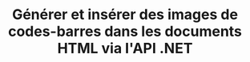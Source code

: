 ---
############################# Static ############################
layout: "auto-gen-gist"
draft: false
path: "fr/assembly/net/barcode/html/"
otherformats: PDF XPS TIFF MHTML TXT XAML EPUB SVG PS PCL XML OXPS MD EML EMLX MSG 

############################# Head ############################
head_title: "Créer et ajouter des images de codes-barres dans des documents et des e-mails via .NET"
head_description: "L'API GroupDocs.Assembly .NET permet aux développeurs de générer et d'insérer dynamiquement des images de codes à barres dans des documents (PDF DOC, DOCX, RTF, XLSX, CSV, PPTX) et des messages électroniques en toute simplicité."

############################# Header ############################
title: "Générer et insérer des images de codes-barres dans les documents HTML via l'API .NET"
description: "GroupDocs.Assembly .NET fournit une prise en charge complète de la création, de l'édition et de l'ajout dynamiques d'images de codes-barres dans les documents HTML à l'aide de l'API C# et VB.NET."

######################### Download Button #######################
button:
    enable: true

############################# About ############################
about:
    enable: true
    title: "Comment effectuer la génération d'images de codes-barres dans des documents ?"
    content: |
       Cette page aidera les utilisateurs à comprendre et à apprendre comment générer et insérer dynamiquement des images de codes-barres dans leurs documents et messages électroniques dans C #, ASP.NET et d'autres applications liées à .NET. GroupDocs.Assembly .NET est une API très puissante qui donne aux utilisateurs la possibilité d'automatiser et de générer des rapports dans de nombreux formats de fichiers à l'intérieur de leurs propres applications .NET sans aucune dépendance externe. Il prend en charge certains formats de fichiers très courants tels que PDF, HTML, e-mail Outlook, Microsoft Office Word, feuilles de calcul Excel, présentations PowerPoint et diapositives. Il prend entièrement en charge certaines symbologies de codes à barres linéaires et 2D courantes. Vous pouvez également personnaliser facilement la taille de l'image du code-barres, les couleurs d'avant et d'arrière-plan, la police et l'emplacement du texte du code-barres, définir la résolution de l'image du code-barres, etc. Il prend également en charge la création de documents personnalisés à partir de modèles et de données obtenues à partir de diverses sources telles que des bases de données, XML, JSON, OData, des objets, etc. 

############################# content ############################
steps:
    enable: true
    block:
    - title_left: "Génération de codes-barres dans les documents HTML via .NET"
      content_left: |
       GroupDocs.Assembly .NET fournit une prise en charge complète pour l'ajout et la gestion des codes-barres dans les documents HTML. L'exemple de code C# .NET suivant montre comment générer et insérer des images de code-barres dans un document HTML. 

      title_right: "Comment utiliser les images de codes-barres dans HTML"
      content_right: |
       * Créez une instance de [DocumentAssembler](https://apireference.groupdocs.com/assembly/net/groupdocs.assembly/documentassembler)
       * Appelez la méthode [AssembleDocument](https://apireference.groupdocs.com/assembly/net/groupdocs.assembly.documentassembler/assembledocument/methods/1) avec les paramètres suivants
           * Stream pour lire un modèle de document.
           * Stream pour écrire le document résultant.
           * Options supplémentaires pour le chargement et l'enregistrement de documents.
           * Informations sur les objets de source de données.

      gisthash: "8576f622912b355ce69966077033dcac"
      gistfile: "generate_barcodes_in_spreadsheets.cs"

    - title_left: "Définir la résolution de l'image du code-barres dans HTML via .NET"
      content_left: |
       GroupDocs.Assembly .NET fournit une prise en charge complète pour l'ajout et la gestion des codes-barres dans les documents HTML. Vous pouvez facilement définir la résolution du code-barres avec seulement quelques lignes de code. Le code suivant permet aux utilisateurs de définir la résolution horizontale et verticale sur 300 DPI. 

      title_right: "Résolution améliorée des codes-barres dans HTML"
      content_right: |
       * Créez une instance de [DocumentAssembler](https://apireference.groupdocs.com/assembly/net/groupdocs.assembly/documentassembler)
       * Appelez la méthode BarcodeSettings.Resolution pour définir la résolution de l'image du code-barres sur 300 DPI.

      gisthash: "9d8d743bd67b4bce5a4a7f1250deef26"
      gistfile: "set_barcode_image_resolution.cs"
      

    - title_left: "Configuration requise"
      content_left: |
       Les API GroupDocs.Assembly .NET sont prises en charge sur toutes les principales plateformes et systèmes d'exploitation. Pour un guide complet de la configuration système requise, veuillez visiter [configuration système](https://docs.groupdocs.com/assembly/net/system-requirements/) Avant d'exécuter le code ci-dessous, assurez-vous que les conditions préalables suivantes sont installées sur votre système:
        * Systèmes d'exploitation : Microsoft Windows, Linux, MacOS
        * Environnement de développement : Visual Studio, Xamarin, MonoDevelop etc.
        * Frameworks : .NET Framework, .NET Standard, .NET Core, Mono
        * Obtenez la dernière version des API GroupDocs.Assembly .NET à partir de [NuGet](https://www.nuget.org/packages/GroupDocs.Assembly/)
        
      title_right: "Pourquoi utiliser GroupDocs.Assembly"
      content_right: |
        * Autoriser les utilisateurs à créer des documents personnalisés à partir de modèles.
        * Aucun logiciel supplémentaire n'est requis pour créer et automatiser des documents
        * Possibilité de générer un document de sortie basé sur la source de données
        * Insérer dynamiquement le contenu du document dans le rapport
        * Joindre dynamiquement des pièces jointes aux e-mails et insérer des hyperliens dans les rapports
        * Suppression automatique des paragraphes vides
        * Prise en charge complète de plusieurs formats de données
        * Prise en charge des pièces jointes dynamiques

demos:
    enable: true


more_formats:
    enable: true


back_to_top:
    enable: true
---